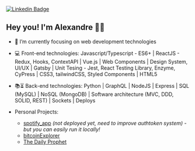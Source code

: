 [![Linkedin Badge](https://img.shields.io/badge/-LinkedIn-blue?style=flat-square&logo=Linkedin&logoColor=white&link=https://www.linkedin.com/in/alexandre-anicio/)](https://www.linkedin.com/in/alexandre-anicio/)

## Hey you! I'm Alexandre 🤘🏽


- 🌱 I’m currently focusing on web development technologies
- :computer: Front-end technologies: Javascript/Typescript - ES6+ | ReactJS - Redux, Hooks, ContextAPI | Vue.js | Web Components | Design System, UI/UX | Gatsby | Unit Tesing - Jest, React Testing Library, Enzyme, CyPress | CSS3, tailwindCSS, Styled Components | HTML5
- :books::hourglass_flowing_sand: Back-end technologies: Python | GraphQL | NodeJS | Express | SQL (MySQL) | NoSQL (MongoDB) | Software architecture (MVC, DDD, SOLID, REST) | Sockets | Deploys

- Personal Projects: 
  - [spotify_app](https://github.com/anicioalexandre/spotify-app) *(not deployed yet, need to improve authtoken system) - but you can easily run it locally!*
  - [bitcoinExplorer](https://bit.ly/bitcoin-explorer)
  - [The Daily Prophet](https://anicioalexandre.github.io/daily-prophet-project/)
